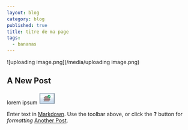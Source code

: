 ```yaml
---
layout: blog
category: blog
published: true
title: titre de ma page
tags: 
  - bananas
---
```


![uploading image.png](/media/uploading image.png)
## A New Post

lorem ipsum
![bi_beg_ch6_image00.png](/_posts/bi_beg_ch6_image00.png)

Enter text in [Markdown](http://daringfireball.net/projects/markdown/). Use the toolbar above, or click the **?** button for _formatting_ [Another Post](/starter/blog/2013/06/10/another-post/).